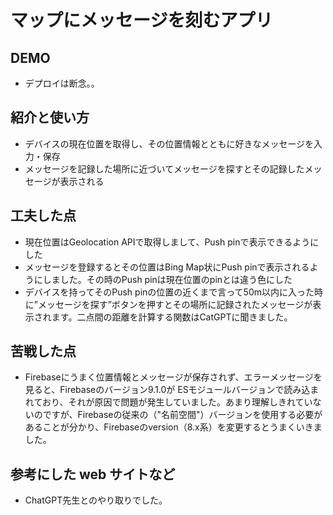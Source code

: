 # マップにメッセージを刻むアプリ

## DEMO

  - デプロイは断念。。

## 紹介と使い方

  - デバイスの現在位置を取得し、その位置情報とともに好きなメッセージを入力・保存
  - メッセージを記録した場所に近づいてメッセージを探すとその記録したメッセージが表示される

## 工夫した点

  - 現在位置はGeolocation APIで取得しまして、Push pinで表示できるようにした
  - メッセージを登録するとその位置はBing Map状にPush pinで表示されるようにしました。その時のPush pinは現在位置のpinとは違う色にした
  - デバイスを持ってそのPush pinの位置の近くまで言って50m以内に入った時に”メッセージを探す”ボタンを押すとその場所に記録されたメッセージが表示されます。二点間の距離を計算する関数はCatGPTに聞きました。

## 苦戦した点

  - Firebaseにうまく位置情報とメッセージが保存されず、エラーメッセージを見ると、Firebaseのバージョン9.1.0が ESモジュールバージョンで読み込まれており、それが原因で問題が発生していました。あまり理解しきれていないのですが、Firebaseの従来の（"名前空間"）バージョンを使用する必要があることが分かり、Firebaseのversion（8.x系）を変更するとうまくいきました。

## 参考にした web サイトなど

  - ChatGPT先生とのやり取りでした。
